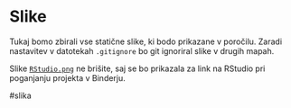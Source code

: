 # Slike

Tukaj bomo zbirali vse statične slike, ki bodo prikazane v poročilu.
Zaradi nastavitev v datotekah `.gitignore` bo git ignoriral slike v drugih mapah.

Slike [`RStudio.png`](RStudio.png) ne brišite, saj se bo prikazala za link na RStudio pri poganjanju projekta v Binderju.

#slika

